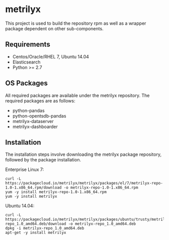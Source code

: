 # metrilyx


This project is used to build the repository rpm as well as a wrapper package dependent on other sub-components.

Requirements
------------

  * Centos/Oracle/RHEL 7, Ubuntu 14.04
  * Elasticsearch
  * Python >= 2.7

OS Packages
-----------
All required packages are available under the metrilyx repository.  The required packages are as follows:

 * python-pandas
 * python-opentsdb-pandas
 * metrilyx-dataserver
 * metrilyx-dashboarder

Installation
------------
The installation steps involve downloading the metrilyx package repository, followed by the package installation.

Enterprise Linux 7:

    curl -L https://packagecloud.io/metrilyx/metrilyx/packages/el/7/metrilyx-repo-1.0-1.x86_64.rpm/download -o metrilyx-repo-1.0-1.x86_64.rpm
    yum -y install metrilyx-repo-1.0-1.x86_64.rpm
    yum -y install metrilyx


Ubuntu 14.04:

    curl -L https://packagecloud.io/metrilyx/metrilyx/packages/ubuntu/trusty/metrilyx-repo_1.0_amd64.deb/download -o metrilyx-repo_1.0_amd64.deb
    dpkg -i metrilyx-repo_1.0_amd64.deb
    apt-get -y install metrilyx
